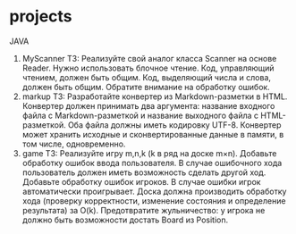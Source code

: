 # projects
JAVA
1. MyScanner ТЗ:
   Реализуйте свой аналог класса Scanner на основе Reader.
   Нужно использовать блочное чтение. Код, управляющий чтением, должен быть общим.
   Код, выделяющий числа и слова, должен быть общим.
   Обратите внимание на обработку ошибок.
2. markup ТЗ:
   Разработайте конвертер из Markdown-разметки в HTML.
   Конвертер должен принимать два аргумента: название входного файла с Markdown-разметкой и название выходного файла c HTML-разметкой. Оба файла должны иметь кодировку UTF-8.
   Конвертер может хранить исходные и сконвертированные данные в памяти, в том числе, одновременно.
3. game ТЗ:
   Реализуйте игру m,n,k (k в ряд на доске m×n).
   Добавьте обработку ошибок ввода пользователя. В случае ошибочного хода пользователь должен иметь возможность сделать другой ход.
   Добавьте обработку ошибок игроков. В случае ошибки игрок автоматически проигрывает.
   Доска должна производить обработку хода (проверку корректности, изменение состояния и определение результата) за O(k).
   Предотвратите жульничество: у игрока не должно быть возможности достать Board из Position.
   
   
